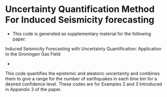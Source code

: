 # Uncertainty Quantification Method For Induced Seismicity forecasting
* This code is generated as supplementary material for the following paper:

Induced Seismicity Forecasting with Uncertainty Quantification: Application to the Groningen Gas Field
 
* 

This code quantifies the epistemic and aleatoric uncertainty and combines them to give a range for the number of earthquakes in each time bin for a desired confidence level. These codes are for Examples 2 and 3 Introduced in Appendix 3 of the paper.

